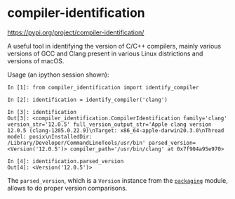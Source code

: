 # compiler-identification

https://pypi.org/project/compiler-identification/

A useful tool in identifying the version of C/C++ compilers, mainly various versions of GCC and
Clang present in various Linux districtions and versions of macOS.

Usage (an ipython session shown):

```
In [1]: from compiler_identification import identify_compiler

In [2]: identification = identify_compiler('clang')

In [3]: identification
Out[3]: <compiler_identification.CompilerIdentification family='clang' version_str='12.0.5' full_version_output_str='Apple clang version 12.0.5 (clang-1205.0.22.9)\nTarget: x86_64-apple-darwin20.3.0\nThread model: posix\nInstalledDir: /Library/Developer/CommandLineTools/usr/bin' parsed_version=<Version('12.0.5')> compiler_path='/usr/bin/clang' at 0x7f904a95e970>

In [4]: identification.parsed_version
Out[4]: <Version('12.0.5')>
```

The `parsed_version`, which is a `Version` instance from the [`packaging`](https://pypi.org/project/packaging/) module, allows to do proper version comparisons.

